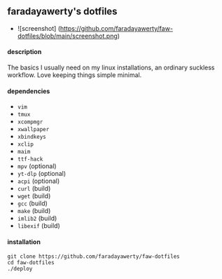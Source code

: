 
## faradayawerty's dotfiles
* ![screenshot] (https://github.com/faradayawerty/faw-dotfiles/blob/main/screenshot.png)

#### description
The basics I usually need on my linux installations, an ordinary suckless workflow. Love keeping things simple minimal.

#### dependencies
* `vim`
* `tmux`
* `xcompmgr`
* `xwallpaper`
* `xbindkeys`
* `xclip`
* `maim`
* `ttf-hack`
* `mpv` (optional)
* `yt-dlp` (optional)
* `acpi` (optional)
* `curl` (build)
* `wget` (build)
* `gcc` (build)
* `make` (build)
* `imlib2` (build)
* `libexif` (build)

#### installation
```
git clone https://github.com/faradayawerty/faw-dotfiles
cd faw-dotfiles
./deploy
```

